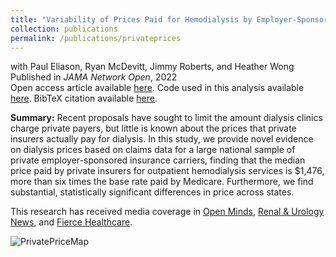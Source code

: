 ```yaml
---
title: "Variability of Prices Paid for Hemodialysis by Employer-Sponsored Insurance in the US, 2012-2019"
collection: publications
permalink: /publications/privateprices
---
```

with Paul Eliason, Ryan McDevitt, Jimmy Roberts, and Heather Wong<br>
Published in <em>JAMA Network Open</em>, 2022<br>
Open access article available [here](https://jamanetwork.com/journals/jamanetworkopen/fullarticle/2789455). Code used in this analysis available [here](https://rileyleague.github.io/files/variability_code.zip). BibTeX citation available [here](https://rileyleague.github.io/bibfiles/league2022variability.md).<br>

**Summary:** Recent proposals have sought to limit the amount dialysis clinics charge private payers, but little is known about the prices that private insurers actually pay for dialysis. In this study, we provide novel evidence on dialysis prices based on claims data for a large national sample of private employer-sponsored insurance carriers, finding that the median price paid by private insurers for outpatient hemodialysis services is $1,476, more than six times the base rate paid by Medicare. Furthermore, we find substantial, statistically significant differences in price across states.

This research has received media coverage in [Open Minds](https://openminds.com/market-intelligence/news/commercial-insurance-dialysis-prices-substantially-higher-than-medicares-reimbursements/), [Renal & Urology News](https://www.renalandurologynews.com/home/news/nephrology/transplantation/costs-increasing-for-kidney-waiting-list-management-and-private-insurance-hemodialysis/), and [Fierce Healthcare](https://www.fiercehealthcare.com/payers/238216-80509-157707-thats-how-much-more-commercial-insurers-pay-1st-year-dialysis-medicare).

![PrivatePriceMap](https://rileyleague.github.io/images/price_map.png)
